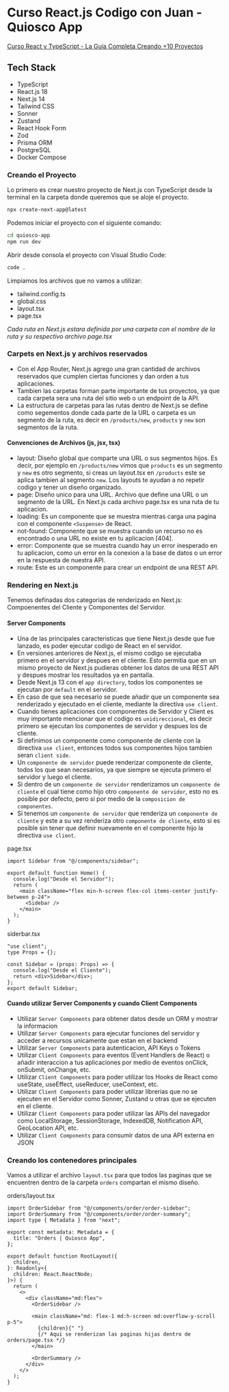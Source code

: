 # Curso React.js Codigo con Juan - Quiosco App

[Curso React y TypeScript - La Guía Completa Creando +10 Proyectos](https://www.udemy.com/course/react-de-principiante-a-experto-creando-mas-de-10-aplicaciones)

## Tech Stack

- TypeScript
- React.js 18
- Next.js 14
- Tailwind CSS
- Sonner
- Zustand
- React Hook Form
- Zod
- Prisma ORM
- PostgreSQL
- Docker Compose

### Creando el Proyecto

Lo primero es crear nuestro proyecto de Next.js con TypeScript desde la terminal en la carpeta donde queremos que se aloje el proyecto.

```bash
npx create-next-app@latest
```

Podemos iniciar el proyecto con el siguiente comando:

```bash
cd quiosco-app
npm run dev
```

Abrir desde consola el proyecto con Visual Studio Code:

```bash
code .
```

Limpiamos los archivos que no vamos a utilizar:

- tailwind.config.ts
- global.css
- layout.tsx
- page.tsx

_Cada ruta en Next.js estara definida por una carpeta con el nombre de la ruta y su respectivo archivo page.tsx_

### Carpets en Next.js y archivos reservados

- Con el App Router, Next.js agrego una gran cantidad de archivos reservados que cumplen ciertas funciones y dan orden a tus aplicaciones.
- Tambien las carpetas forman parte importante de tus proyectos, ya que cada carpeta sera una ruta del sitio web o un endpoint de la API.
- La estructura de carpetas para las rutas dentro de Next.js se define como segementos donde cada parte de la URL o carpeta es un segmento de la ruta, es decir en `/products/new`, `products` y `new` son segmentos de la ruta.

#### Convenciones de Archivos (js, jsx, tsx)

- layout: Diseño global que comparte una URL o sus segmentos hijos. Es decir, por ejemplo en `/products/new` vimos que `products` es un segmento y `new` es otro segmento, si creas un layout.tsx en `/products` este se aplica tambien al segmento `new`. Los layouts te ayudan a no repetir codigo y tener un diseño organizado.
- page: Diseño unico para una URL. Archivo que define una URL o un segmento de la URL. En Next.js cada archivo page.tsx es una ruta de tu aplicacion.
- loading: Es un componente que se muestra mientras carga una pagina con el componente `<Suspense>` de React.
- not-found: Componente que se muestra cuando un recurso no es encontrado o una URL no existe en tu aplicacion [404].
- error: Componente que se muestra cuando hay un error inesperado en tu aplicacion, como un error en la conexion a la base de datos o un error en la respuesta de nuestra API.
- route: Este es un componente para crear un endpoint de una REST API.

### Rendering en Next.js

Tenemos definadas dos categorias de renderizado en Next.js: Compoenentes del Cliente y Componentes del Servidor.

#### Server Components

- Una de las principales caracteristicas que tiene Next.js desde que fue lanzado, es poder ejecutar codigo de React en el servidor.
- En versiones anteriores de Next.js, el mismo codigo se ejecutaba primero en el servidor y despues en el cliente. Esto permitia que en un mismo proyecto de Next.js pudieras obtener los datos de una REST API y despues mostrar los resultados ya en pantalla.
- Desde Next.js 13 con el `app directory`, todos los componentes se ejecutan por `default` en el servidor.
- En caso de que sea necesario se puede añadir que un componente sea renderizado y ejecutado en el cliente, mediante la directiva `use client`.
- Cuando tienes aplicaciones con componentes de Servidor y Client es muy importante mencionar que el codigo es `unidireccional`, es decir primero se ejecutan los componentes de servidor y despues los de cliente.
- Si definimos un componente como componente de cliente con la directiva `use client`, entonces todos sus componentes hijos tambien seran `client side`.
- Un `componente de servidor` puede renderizar componente de cliente, todos los que sean necesarios, ya que siempre se ejecuta primero el servidor y luego el cliente.
- Si dentro de un `componente de servidor` renderizamos un `componente de cliente` el cual tiene como hijo otro `componente de servidor`, esto no es posible por defecto, pero si por medio de la `composicion de componentes`.
- Si tenemos un `componente de servidor` que renderiza un `componente de cliente` y este a su vez renderiza otro `componente de cliente`, esto si es posible sin tener que definir nuevamente en el componente hijo la directiva `use client`.

page.tsx

```tsx
import Sidebar from "@/components/sidebar";

export default function Home() {
  console.log("Desde el Servidor");
  return (
    <main className="flex min-h-screen flex-col items-center justify-between p-24">
      <Sidebar />
    </main>
  );
}
```

siderbar.tsx

```tsx
"use client";
type Props = {};

const Sidebar = (props: Props) => {
  console.log("Desde el Cliente");
  return <div>Sidebar</div>;
};
export default Sidebar;
```

#### Cuando utilizar Server Components y cuando Client Components

- Utilizar `Server Components` para obtener datos desde un ORM y mostrar la informacion
- Utilizar `Server Components` para ejecutar funciones del servidor y acceder a recursos unicamente que estan en el backend
- Utilizar `Server Components` para autenticacion, API Keys o Tokens
- Utilizar `Client Components` para eventos (Event Handlers de React) o añadir interaccion a tus aplicaciones por medio de eventos onClick, onSubmit, onChange, etc.
- Utilizar `Client Components` para poder utilizar los Hooks de React como useState, useEffect, useReducer, useContext, etc.
- Utilizar `Client Components` para poder utilizar librerias que no se ejecuten en el Servidor como Sonner, Zustand u otras que se ejecuten en el cliente.
- Utilizar `Client Components` para poder utilizar las APIs del navegador como LocalStorage, SessionStorage, IndexedDB, Notification API, GeoLocation API, etc.
- Utilizar `Client Components` para consumir datos de una API externa en JSON

### Creando los contenedores principales

Vamos a utilizar el archivo `layout.tsx` para que todos las paginas que se encuentren dentro de la carpeta `orders` compartan el mismo diseño.

orders/layout.tsx

```tsx
import OrderSidebar from "@/components/order/order-sidebar";
import OrderSummary from "@/components/order/order-summary";
import type { Metadata } from "next";

export const metadata: Metadata = {
  title: "Orders | Quiosco App",
};

export default function RootLayout({
  children,
}: Readonly<{
  children: React.ReactNode;
}>) {
  return (
    <>
      <div className="md:flex">
        <OrderSidebar />

        <main className="md: flex-1 md:h-screen md:overflow-y-scroll p-5">
          {children}{" "}
          {/* Aqui se renderizan las paginas hijas dentro de orders/page.tsx */}
        </main>

        <OrderSummary />
      </div>
    </>
  );
}
```
